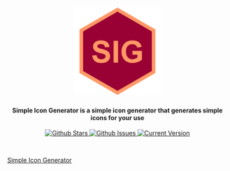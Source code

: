 <h1 align="center">
	<br>
	<a href="https://github.com/Prefinem/simple-icon-generator"><img src="https://raw.githubusercontent.com/prefinem/simple-icon-generator/master/public/assets/img/logo.png" alt="Simple icon Generator" width="200"></a>
	<br>
</h1>

<h4 align="center">Simple Icon Generator is a simple icon generator that generates simple icons for your use</h4>

<p align="center">
	<a href="https://github.com/Prefinem/simple-icon-generator/stargazers">
		<img src="https://img.shields.io/github/stars/Prefinem/simple-icon-generator.svg" alt="Github Stars">
	</a>
	<a href="https://github.com/Prefinem/simple-icon-generator/issues">
		<img src="https://img.shields.io/github/issues/Prefinem/simple-icon-generator.svg" alt="Github Issues">
	</a>
	<a href="https://github.com/Prefinem/simple-icon-generator">
		<img src="https://img.shields.io/badge/version-1.0.1-green.svg" alt="Current Version">
	</a>
</p>

<br>

<a href="http://prefinem.com/simple-icon-generator">Simple Icon Generator</a>
